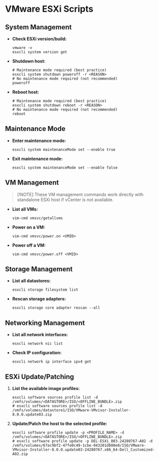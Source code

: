 # VMware ESXi Scripts

## System Management

-   **Check ESXi version/build:**

    ```shell
    vmware -v
    esxcli system version get
    ```

-   **Shutdown host:**

    ```shell
    # Maintenance mode required (best practice)
    esxcli system shutdown poweroff -r <REASON>
    # No maintenance mode required (not recommended)
    poweroff
    ```

-   **Reboot host:**

    ```shell
    # Maintenance mode required (best practice)
    esxcli system shutdown reboot -r <REASON>
    # No maintenance mode required (not recommended)
    reboot
    ```

## Maintenance Mode

-   **Enter maintenance mode:**

    ```shell
    esxcli system maintenanceMode set --enable true
    ```

-   **Exit maintenance mode:**

    ```shell
    esxcli system maintenanceMode set --enable false
    ```

## VM Management

>   [!NOTE]
>   These VM management commands work directly with standalone ESXi host if vCenter is not available.

-   **List all VMs:**

    ```shell
    vim-cmd vmsvc/getallvms
    ```

-   **Power on a VM:**

    ```shell
    vim-cmd vmsvc/power.on <VMID>
    ```

-   **Power off a VM:**

    ```shell
    vim-cmd vmsvc/power.off <VMID>
    ```

## Storage Management

-   **List all datastores:**

    ```shell
    esxcli storage filesystem list
    ```

-   **Rescan storage adapters:**

    ```shell
    esxcli storage core adapter rescan --all
    ```

## Networking Management

-   **List all network interfaces:**

    ```shell
    esxcli network nic list
    ```

-   **Check IP configuration:**

    ```shell
    esxcli network ip interface ipv4 get
    ```

## ESXi Update/Patching

1.  **List the available image profiles:**

    ```shell
    esxcli software sources profile list -d /vmfs/volumes/<DATASTORE>/ISO/<OFFLINE_BUNDLE>.zip
    # esxcli software sources profile list -d /vmfs/volumes/datastore1/ISO/VMware-VMvisor-Installer-8.0.0.update03.zip
    ```

2.  **Update/Patch the host to the selected profile:**

    ```shell
    esxcli software profile update -p <PROFILE_NAME> -d /vmfs/volumes/<DATASTORE>/ISO/<OFFLINE_BUNDLE>.zip
    # esxcli software profile update -p DEL-ESXi_803.24280767-A02 -d /vmfs/volumes/67ac9bf2-47fe0c49-1cbe-043201db08e0/ISO/VMware-VMvisor-Installer-8.0.0.update03-24280767.x86_64-Dell_Customized-A02.zip
    ```